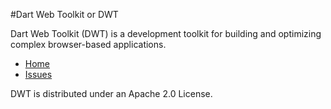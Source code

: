 #Dart Web Toolkit or DWT

Dart Web Toolkit (DWT) is a development toolkit for building and optimizing complex browser-based applications.

* [Home](http://www.dartwebtoolkit.com)
* [Issues](https://github.com/akserg/dart_web_toolkit/issues)

DWT is distributed under an Apache 2.0 License.

 